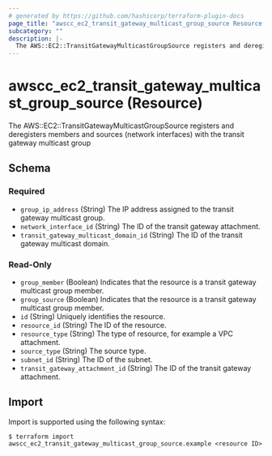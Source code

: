 ```yaml
---
# generated by https://github.com/hashicorp/terraform-plugin-docs
page_title: "awscc_ec2_transit_gateway_multicast_group_source Resource - terraform-provider-awscc"
subcategory: ""
description: |-
  The AWS::EC2::TransitGatewayMulticastGroupSource registers and deregisters members and sources (network interfaces) with the transit gateway multicast group
---
```


# awscc_ec2_transit_gateway_multicast_group_source (Resource)

The AWS::EC2::TransitGatewayMulticastGroupSource registers and deregisters members and sources (network interfaces) with the transit gateway multicast group



<!-- schema generated by tfplugindocs -->
## Schema

### Required

- `group_ip_address` (String) The IP address assigned to the transit gateway multicast group.
- `network_interface_id` (String) The ID of the transit gateway attachment.
- `transit_gateway_multicast_domain_id` (String) The ID of the transit gateway multicast domain.

### Read-Only

- `group_member` (Boolean) Indicates that the resource is a transit gateway multicast group member.
- `group_source` (Boolean) Indicates that the resource is a transit gateway multicast group member.
- `id` (String) Uniquely identifies the resource.
- `resource_id` (String) The ID of the resource.
- `resource_type` (String) The type of resource, for example a VPC attachment.
- `source_type` (String) The source type.
- `subnet_id` (String) The ID of the subnet.
- `transit_gateway_attachment_id` (String) The ID of the transit gateway attachment.

## Import

Import is supported using the following syntax:

```shell
$ terraform import awscc_ec2_transit_gateway_multicast_group_source.example <resource ID>
```
